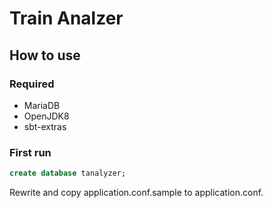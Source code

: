 # Train Analzer
## How to use
### Required
- MariaDB
- OpenJDK8
- sbt-extras

### First run
```sql
create database tanalyzer;
```

Rewrite and copy application.conf.sample to application.conf.
